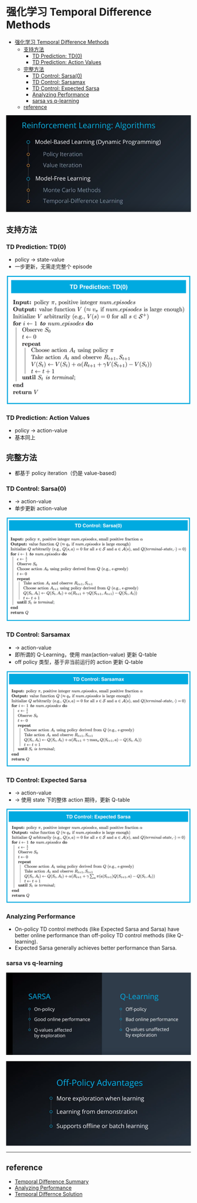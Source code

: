 # 强化学习 Temporal Difference Methods



- [强化学习 Temporal Difference Methods](#temporal-difference-methods)
    - [支持方法](#)
        - [TD Prediction: TD(0)](#td-prediction--td0)
        - [TD Prediction: Action Values](#td-prediction--action-values)
    - [完整方法](#)
        - [TD Control: Sarsa(0)](#td-control--sarsa0)
        - [TD Control: Sarsamax](#td-control--sarsamax)
        - [TD Control: Expected Sarsa](#td-control--expected-sarsa)
        - [Analyzing Performance](#analyzing-performance)
        - [sarsa vs q-learning](#sarsa-vs-q-learning)
    - [reference](#reference)

![](./img/rl_algorithms.png)

## 支持方法

### TD Prediction: TD(0)
- policy -> state-value
- 一步更新，无需走完整个 episode 

![](./img/td-prediction.png)

### TD Prediction: Action Values
- policy -> action-value
- 基本同上



## 完整方法
- 都基于 policy iteration（仍是 value-based）

### TD Control: Sarsa(0)
- -> action-value
- 单步更新 action-value

![](./img/sarsa.png)

### TD Control: Sarsamax
- -> action-value
- 即所谓的 Q-Learning，使用 max(action-value) 更新 Q-table
- off policy 类型，基于非当前运行的 action 更新 Q-table

![](./img/sarsamax.png)

### TD Control: Expected Sarsa
- -> action-value
- -> 使用 state 下的整体 action 期待，更新 Q-table

![](./img/expected-sarsa.png)



### Analyzing Performance
- On-policy TD control methods (like Expected Sarsa and Sarsa) have better online performance than off-policy TD control methods (like Q-learning).
- Expected Sarsa generally achieves better performance than Sarsa.

### sarsa vs q-learning

![](./img/sarsa_vs_q-learning.png)

![](./img/off-policy_advantages.png)

---

## reference
- [Temporal Difference Summary](./ref/Temporal_Difference_Summary.png)
- [Analyzing Performance](./ref/analyzing_performance.png)
- [Temporal Differnce Solution](./ref/Temporal_Difference_Solution.html)
